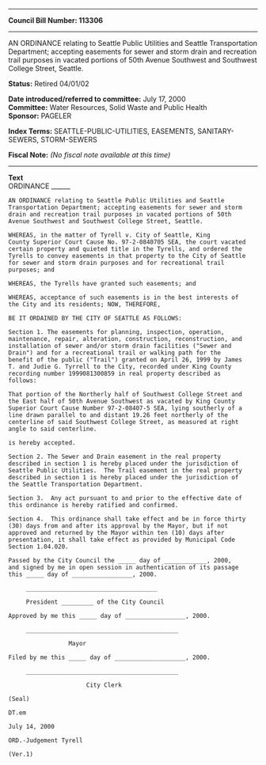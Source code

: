 * * * * *  
  
**Council Bill Number: [](#h0)[](#h2)113306**  
  
* * * * *  
  
AN ORDINANCE relating to Seattle Public Utilities and Seattle Transportation Department; accepting easements for sewer and storm drain and recreation trail purposes in vacated portions of 50th Avenue Southwest and Southwest College Street, Seattle.  
  
**Status:** Retired 04/01/02   
  
**Date introduced/referred to committee:** July 17, 2000   
**Committee:** Water Resources, Solid Waste and Public Health   
**Sponsor:** PAGELER   
  
**Index Terms:** SEATTLE-PUBLIC-UTILITIES, EASEMENTS, SANITARY-SEWERS, STORM-SEWERS  
  
**Fiscal Note:** *(No fiscal note available at this time)*  
  
* * * * *  
  
**Text**  
    ORDINANCE ______  
  
    AN ORDINANCE relating to Seattle Public Utilities and Seattle  
    Transportation Department; accepting easements for sewer and storm  
    drain and recreation trail purposes in vacated portions of 50th  
    Avenue Southwest and Southwest College Street, Seattle.  
  
    WHEREAS, in the matter of Tyrell v. City of Seattle, King  
    County Superior Court Cause No. 97-2-0840705 SEA, the court vacated  
    certain property and quieted title in the Tyrells, and ordered the  
    Tyrells to convey easements in that property to the City of Seattle  
    for sewer and storm drain purposes and for recreational trail  
    purposes; and  
  
    WHEREAS, the Tyrells have granted such easements; and  
  
    WHEREAS, acceptance of such easements is in the best interests of  
    the City and its residents; NOW, THEREFORE,  
  
    BE IT ORDAINED BY THE CITY OF SEATTLE AS FOLLOWS:  
  
    Section 1. The easements for planning, inspection, operation,  
    maintenance, repair, alteration, construction, reconstruction, and  
    installation of sewer and/or storm drain facilities ("Sewer and  
    Drain") and for a recreational trail or walking path for the  
    benefit of the public ("Trail") granted on April 26, 1999 by James  
    T. and Judie G. Tyrrell to the City, recorded under King County  
    recording number 1999081300859 in real property described as  
    follows:  
  
    That portion of the Northerly half of Southwest College Street and  
    the East half of 50th Avenue Southwest as vacated by King County  
    Superior Court Cause Number 97-2-08407-5 SEA, lying southerly of a  
    line drawn parallel to and distant 19.26 feet northerly of the  
    centerline of said Southwest College Street, as measured at right  
    angle to said centerline.  
  
    is hereby accepted.  
  
    Section 2. The Sewer and Drain easement in the real property  
    described in section 1 is hereby placed under the jurisdiction of  
    Seattle Public Utilities.  The Trail easement in the real property  
    described in section 1 is hereby placed under the jurisdiction of  
    the Seattle Transportation Department.  
  
    Section 3.  Any act pursuant to and prior to the effective date of  
    this ordinance is hereby ratified and confirmed.  
  
    Section 4.  This ordinance shall take effect and be in force thirty  
    (30) days from and after its approval by the Mayor, but if not  
    approved and returned by the Mayor within ten (10) days after  
    presentation, it shall take effect as provided by Municipal Code  
    Section 1.04.020.  
  
    Passed by the City Council the _____ day of ____________, 2000,  
    and signed by me in open session in authentication of its passage  
    this _____ day of _________________, 2000.  
  
         _____________________________________  
  
         President _________ of the City Council  
  
    Approved by me this _____ day of _________________, 2000.  
  
         ___________________________________________  
  
                     Mayor  
  
    Filed by me this _____ day of ____________________, 2000.  
  
         ___________________________________________  
  
                          City Clerk  
  
    (Seal)  
  
    DT.em  
  
    July 14, 2000  
  
    ORD.-Judgement Tyrell  
  
    (Ver.1)  
